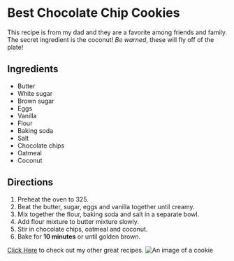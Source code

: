 # Best Chocolate Chip Cookies

This recipe is from my dad and they are a favorite among friends and family. The secret ingredient is the coconut! _Be warned_, these will fly off of the plate!

## Ingredients

- Butter
- White sugar
- Brown sugar
- Eggs
- Vanilla
- Flour
- Baking soda
- Salt
- Chocolate chips
- Oatmeal
- Coconut

## Directions

1. Preheat the oven to 325.
2. Beat the butter, sugar, eggs and vanilla together until creamy.
3. Mix together the flour, baking soda and salt in a separate bowl.
4. Add flour mixture to butter mixture slowly.
5. Stir in chocolate chips, oatmeal and coconut.
6. Bake for **10 minutes** or until golden brown.

[Click Here](http://allrecipes.com) to check out my other great recipes.
![An image of a cookie](http://lorempixel.com/400/200)
